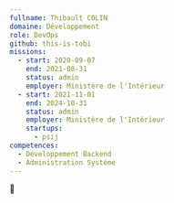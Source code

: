 ```yaml
---
fullname: Thibault COLIN
domaine: Développement
role: DevOps
github: this-is-tobi
missions:
  - start: 2020-09-07
    end: 2021-08-31
    status: admin
    employer: Ministère de l'Intérieur
  - start: 2021-11-01
    end: 2024-10-31
    status: admin
    employer: Ministère de l'Intérieur
    startups:
      - psij
competences:
  - Développement Backend
  - Administration Système
---
```

🌸